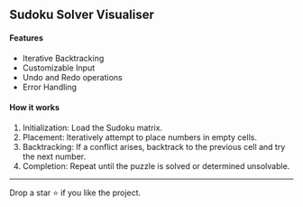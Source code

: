 ## Sudoku Solver Visualiser

#### Features

- Iterative Backtracking
- Customizable Input
- Undo and Redo operations
- Error Handling



#### How it works

1. Initialization: Load the Sudoku matrix.
2. Placement: Iteratively attempt to place numbers in empty cells.
3. Backtracking: If a conflict arises, backtrack to the previous cell and try the next number.
4. Completion: Repeat until the puzzle is solved or determined unsolvable.

---
Drop a star ⭐ if you like the project.
